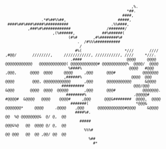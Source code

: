 ```                                                                                                                                                                
                                                                                                                                            
                                                        ,%.                                                                                 
                                                      *##.                                                                                  
                                                    ####,                                                                                   
                .*#%##%%##,                       #####,                                                                                    
 ####%##%###%####%##########                   .%%####,                                                                                     
          ,###%#%############                /#######/                                                                                      
                     ,(%######,            ##%######(                                                                                       
                            (#%#       ,#%########%#                                                                                        
                                .  /#%%%###########                                                                                         
                                 /                                                                                                          
                               #%(                   *///       ////     ,#@@/       ////////,     ////////////, ///////////, ////     *///.
                             .####                    @@@@     @@@@   @@@@@@@@@@@@   @@@@@@@@@@@@( @@@@@@@@@@@@# @@@@@@@@@@@%  @@@@/  @@@@  
                            %####%                     @@@@   #@@@  ,@@@,      @@@@  @@@@     @@@@     ,@@@      @@@#            @@@@@@@    
                          ,######%                      @@@@  @@@   @@@@        @@@, @@@@@@@@@@@@      ,@@@      @@@@@@@@@@@      &@@@@     
                         ##########                      @@@/@@@    &@@@       @@@@  @@@@  @@@@@       ,@@@      @@@#            @@@@@@@.   
                           ########%                     .@@@@@#     #@@@@#  &@@@@   @@@@    @@@@#     ,@@@      @@@&########  @@@@,  @@@@  
                             #######(                     *@@@&         @@@@@@@*     @@@@     .@@@@    ,@@@      @@@@@@@@@@@@#@@@@     &@@@@
                               ####%#.                                                                           @@  %@ @@@@@@@@&  @/ @,  @@
                                 #####                                                                           @@@&%@   @@  @@@@ @/ @,  @@
                                   %%%#                                                                          @@ @@@   @@  @@ ,@@/ @@  @@
                                     %##                                                                                                    
                                       #*                                                                                                   
```                                                                                                                                                                
<!--
**theBadMusician/theBadMusician** is a ✨ _special_ ✨ repository because its `README.md` (this file) appears on your GitHub profile.

Here are some ideas to get you started:

- 🔭 I’m currently working on ...
- 🌱 I’m currently learning ...
- 👯 I’m looking to collaborate on ...
- 🤔 I’m looking for help with ...
- 💬 Ask me about ...
- 📫 How to reach me: ...
- 😄 Pronouns: ...
- ⚡ Fun fact: ...
-->
